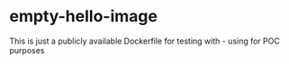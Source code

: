 # empty-hello-image
This is just a publicly available Dockerfile for testing with - using for POC purposes
